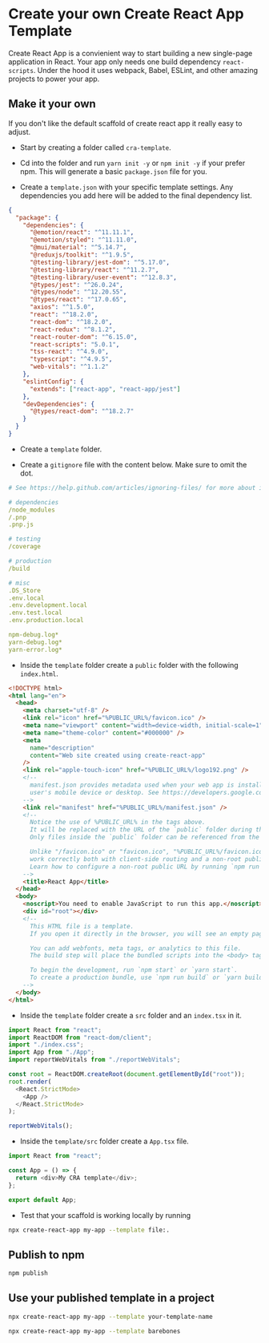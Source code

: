 # Create your own Create React App Template

Create React App is a convienient way to start building a new single-page application in React. Your app only needs one build dependency `react-scripts`. Under the hood it uses webpack, Babel, ESLint, and other amazing projects to power your app.

## Make it your own

If you don't like the default scaffold of create react app it really easy to adjust.

- Start by creating a folder called `cra-template`.

- Cd into the folder and run `yarn init -y` or `npm init -y` if your prefer npm. This will generate a basic `package.json` file for you.

- Create a `template.json` with your specific template settings. Any dependencies you add here will be added to the final dependency list.

```json
{
  "package": {
    "dependencies": {
      "@emotion/react": "^11.11.1",
      "@emotion/styled": "^11.11.0",
      "@mui/material": "^5.14.7",
      "@reduxjs/toolkit": "^1.9.5",
      "@testing-library/jest-dom": "^5.17.0",
      "@testing-library/react": "^11.2.7",
      "@testing-library/user-event": "^12.8.3",
      "@types/jest": "^26.0.24",
      "@types/node": "^12.20.55",
      "@types/react": "^17.0.65",
      "axios": "^1.5.0",
      "react": "^18.2.0",
      "react-dom": "^18.2.0",
      "react-redux": "^8.1.2",
      "react-router-dom": "^6.15.0",
      "react-scripts": "5.0.1",
      "tss-react": "^4.9.0",
      "typescript": "^4.9.5",
      "web-vitals": "^1.1.2"
    },
    "eslintConfig": {
      "extends": ["react-app", "react-app/jest"]
    },
    "devDependencies": {
      "@types/react-dom": "^18.2.7"
    }
  }
}
```

- Create a `template` folder.

- Create a `gitignore` file with the content below. Make sure to omit the dot.

```yml
# See https://help.github.com/articles/ignoring-files/ for more about ignoring files.

# dependencies
/node_modules
/.pnp
.pnp.js

# testing
/coverage

# production
/build

# misc
.DS_Store
.env.local
.env.development.local
.env.test.local
.env.production.local

npm-debug.log*
yarn-debug.log*
yarn-error.log*
```

- Inside the `template` folder create a `public` folder with the following `index.html`.

```html
<!DOCTYPE html>
<html lang="en">
  <head>
    <meta charset="utf-8" />
    <link rel="icon" href="%PUBLIC_URL%/favicon.ico" />
    <meta name="viewport" content="width=device-width, initial-scale=1" />
    <meta name="theme-color" content="#000000" />
    <meta
      name="description"
      content="Web site created using create-react-app"
    />
    <link rel="apple-touch-icon" href="%PUBLIC_URL%/logo192.png" />
    <!--
      manifest.json provides metadata used when your web app is installed on a
      user's mobile device or desktop. See https://developers.google.com/web/fundamentals/web-app-manifest/
    -->
    <link rel="manifest" href="%PUBLIC_URL%/manifest.json" />
    <!--
      Notice the use of %PUBLIC_URL% in the tags above.
      It will be replaced with the URL of the `public` folder during the build.
      Only files inside the `public` folder can be referenced from the HTML.

      Unlike "/favicon.ico" or "favicon.ico", "%PUBLIC_URL%/favicon.ico" will
      work correctly both with client-side routing and a non-root public URL.
      Learn how to configure a non-root public URL by running `npm run build`.
    -->
    <title>React App</title>
  </head>
  <body>
    <noscript>You need to enable JavaScript to run this app.</noscript>
    <div id="root"></div>
    <!--
      This HTML file is a template.
      If you open it directly in the browser, you will see an empty page.

      You can add webfonts, meta tags, or analytics to this file.
      The build step will place the bundled scripts into the <body> tag.

      To begin the development, run `npm start` or `yarn start`.
      To create a production bundle, use `npm run build` or `yarn build`.
    -->
  </body>
</html>
```

- Inside the `template` folder create a `src` folder and an `index.tsx` in it.

```ts
import React from "react";
import ReactDOM from "react-dom/client";
import "./index.css";
import App from "./App";
import reportWebVitals from "./reportWebVitals";

const root = ReactDOM.createRoot(document.getElementById("root"));
root.render(
  <React.StrictMode>
    <App />
  </React.StrictMode>
);

reportWebVitals();
```

- Inside the `template/src` folder create a `App.tsx` file.

```ts
import React from "react";

const App = () => {
  return <div>My CRA template</div>;
};

export default App;
```

- Test that your scaffold is working locally by running

```bash
npx create-react-app my-app --template file:.
```

## Publish to npm

```bash
npm publish
```

## Use your published template in a project

```bash
npx create-react-app my-app --template your-template-name
```

```bash
npx create-react-app my-app --template barebones
```
